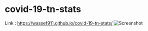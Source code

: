 # covid-19-tn-stats
Link : https://wassef911.github.io/covid-19-tn-stats/
![Screenshot](https://github.com/wassef911/covid-19-tn-stats/blob/master/Screenshot%20from%202020-03-23%2023-00-13.png?raw=true
) 
